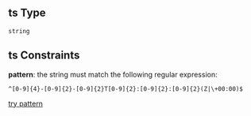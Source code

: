 ## ts Type

`string`

## ts Constraints

**pattern**: the string must match the following regular expression: 

```regexp
^[0-9]{4}-[0-9]{2}-[0-9]{2}T[0-9]{2}:[0-9]{2}:[0-9]{2}(Z|\+00:00)$
```

[try pattern](https://regexr.com/?expression=%5E%5B0-9%5D%7B4%7D-%5B0-9%5D%7B2%7D-%5B0-9%5D%7B2%7DT%5B0-9%5D%7B2%7D%3A%5B0-9%5D%7B2%7D%3A%5B0-9%5D%7B2%7D(Z%7C%5C%2B00%3A00)%24 "try regular expression with regexr.com")
